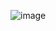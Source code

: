 ![image](https://user-images.githubusercontent.com/96731433/165924085-f4a950af-019e-4177-8b30-df64409936bf.png)
